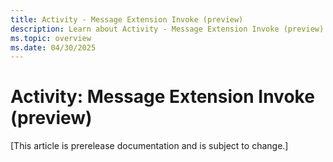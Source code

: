 ```yaml
---
title: Activity - Message Extension Invoke (preview)
description: Learn about Activity - Message Extension Invoke (preview)
ms.topic: overview
ms.date: 04/30/2025
---
```


# Activity: Message Extension Invoke (preview)

[This article is prerelease documentation and is subject to change.]